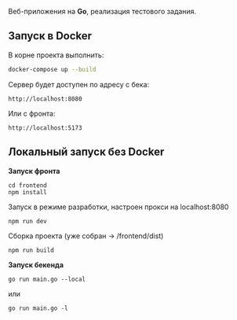 Веб-приложения на **Go**, реализация тестового задания.

## Запуск в Docker
В корне проекта выполнить:

```bash
docker-compose up --build
```
Сервер будет доступен по адресу с бека:
```
http://localhost:8080
```
Или с фронта:
```
http://localhost:5173
```
## Локальный запуск без Docker

**Запуск фронта**

```
cd frontend
npm install
```
Запуск в режиме разработки, настроен прокси на localhost:8080
```
npm run dev
```
Сборка проекта (уже собран -> /frontend/dist)
```
npm run build
```

**Запуск бекенда**

```
go run main.go --local
```
или
```
go run main.go -l
```